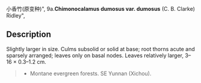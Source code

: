 小香竹(原变种)",
9a.**Chimonocalamus dumosus var. dumosus** (C. B. Clarke) Ridley",

## Description
Slightly larger in size. Culms subsolid or solid at base; root thorns acute and sparsely arranged; leaves only on basal nodes. Leaves relatively larger, 3–16 × 0.3–1.2 cm.

> * Montane evergreen forests. SE Yunnan (Xichou).
